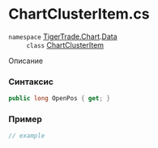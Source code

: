 
# ChartClusterItem.cs
`namespace` [TigerTrade.Chart](../../../../TigerTrade.Chart.md).[Data](../../../../TigerTrade.Chart/Data.md)  
&nbsp;&nbsp;&nbsp;&nbsp;&nbsp;&nbsp;&nbsp;&nbsp;&nbsp;`class` [ChartClusterItem](../../ChartClusterItem.cs.md)

Описание

### Синтаксис
```csharp
public long OpenPos { get; }
```
### Пример  
```csharp
// example
```
